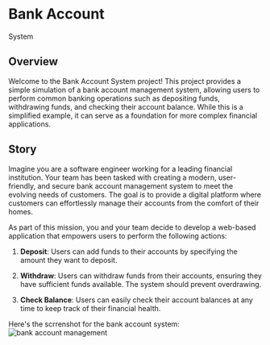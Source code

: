 # Bank Account 
System

## Overview

Welcome to the Bank Account System project! This project provides a simple simulation of a bank account management system, allowing users to perform common banking operations such as depositing funds, withdrawing funds, and checking their account balance. While this is a simplified example, it can serve as a foundation for more complex financial applications.

## Story

Imagine you are a software engineer working for a leading financial institution. Your team has been tasked with creating a modern, user-friendly, and secure bank account management system to meet the evolving needs of customers. The goal is to provide a digital platform where customers can effortlessly manage their accounts from the comfort of their homes.

As part of this mission, you and your team decide to develop a web-based application that empowers users to perform the following actions:

1. **Deposit**: Users can add funds to their accounts by specifying the amount they want to deposit.

2. **Withdraw**: Users can withdraw funds from their accounts, ensuring they have sufficient funds available. The system should prevent overdrawing.

3. **Check Balance**: Users can easily check their account balances at any time to keep track of their financial health.

Here's the scrrenshot for the bank account system: 
![bank account management](https://github.com/daviddprtma/BankAccounts/assets/76859181/fcfff4bf-074c-4d5e-8cae-c68516a4025c)
